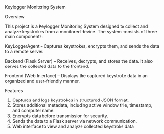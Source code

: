 Keylogger Monitoring System

Overview

This project is a Keylogger Monitoring System designed to collect and analyze keystrokes from a monitored device. The system consists of three main components:

KeyLoggerAgent – Captures keystrokes, encrypts them, and sends the data to a remote server.

Backend (Flask Server) – Receives, decrypts, and stores the data. It also serves the collected data to the frontend.

Frontend (Web Interface) – Displays the captured keystroke data in an organized and user-friendly manner.

Features

1. Captures and logs keystrokes in structured JSON format.
2. Stores additional metadata, including active window title, timestamp, and computer name.
3.  Encrypts data before transmission for security.
4.   Sends the data to a Flask server via network communication.
5.    Web interface to view and analyze collected keystroke data

